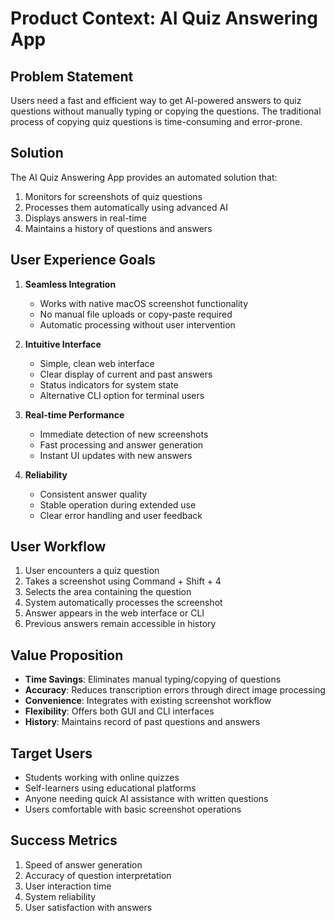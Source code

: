# Product Context: AI Quiz Answering App

## Problem Statement
Users need a fast and efficient way to get AI-powered answers to quiz questions without manually typing or copying the questions. The traditional process of copying quiz questions is time-consuming and error-prone.

## Solution
The AI Quiz Answering App provides an automated solution that:
1. Monitors for screenshots of quiz questions
2. Processes them automatically using advanced AI
3. Displays answers in real-time
4. Maintains a history of questions and answers

## User Experience Goals
1. **Seamless Integration**
   - Works with native macOS screenshot functionality
   - No manual file uploads or copy-paste required
   - Automatic processing without user intervention

2. **Intuitive Interface**
   - Simple, clean web interface
   - Clear display of current and past answers
   - Status indicators for system state
   - Alternative CLI option for terminal users

3. **Real-time Performance**
   - Immediate detection of new screenshots
   - Fast processing and answer generation
   - Instant UI updates with new answers

4. **Reliability**
   - Consistent answer quality
   - Stable operation during extended use
   - Clear error handling and user feedback

## User Workflow
1. User encounters a quiz question
2. Takes a screenshot using Command + Shift + 4
3. Selects the area containing the question
4. System automatically processes the screenshot
5. Answer appears in the web interface or CLI
6. Previous answers remain accessible in history

## Value Proposition
- **Time Savings**: Eliminates manual typing/copying of questions
- **Accuracy**: Reduces transcription errors through direct image processing
- **Convenience**: Integrates with existing screenshot workflow
- **Flexibility**: Offers both GUI and CLI interfaces
- **History**: Maintains record of past questions and answers

## Target Users
- Students working with online quizzes
- Self-learners using educational platforms
- Anyone needing quick AI assistance with written questions
- Users comfortable with basic screenshot operations

## Success Metrics
1. Speed of answer generation
2. Accuracy of question interpretation
3. User interaction time
4. System reliability
5. User satisfaction with answers 